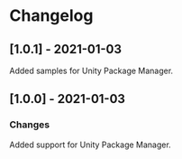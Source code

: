 # Changelog
## [1.0.1] - 2021-01-03
Added samples for Unity Package Manager.

## [1.0.0] - 2021-01-03
### Changes
Added support for Unity Package Manager.